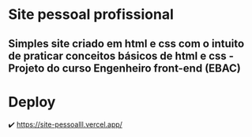 # Site pessoal profissional

## Simples site criado em html e css com o intuito de praticar conceitos básicos de html e css - Projeto do curso Engenheiro front-end (EBAC)

# Deploy

✔️ https://site-pessoalll.vercel.app/
